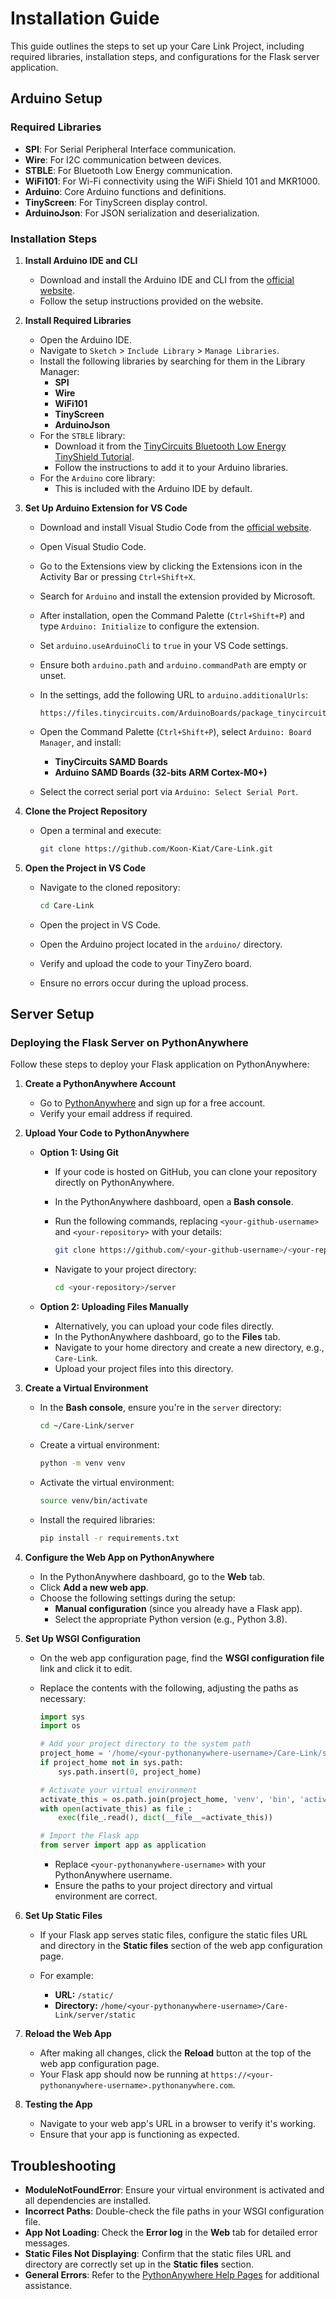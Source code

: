 # Installation Guide

This guide outlines the steps to set up your Care Link Project, including required libraries, installation steps, and configurations for the Flask server application.

## Arduino Setup

### Required Libraries

- **SPI**: For Serial Peripheral Interface communication.
- **Wire**: For I2C communication between devices.
- **STBLE**: For Bluetooth Low Energy communication.
- **WiFi101**: For Wi-Fi connectivity using the WiFi Shield 101 and MKR1000.
- **Arduino**: Core Arduino functions and definitions.
- **TinyScreen**: For TinyScreen display control.
- **ArduinoJson**: For JSON serialization and deserialization.

### Installation Steps

1. **Install Arduino IDE and CLI**

   - Download and install the Arduino IDE and CLI from the [official website](https://www.arduino.cc/en/software/).
   - Follow the setup instructions provided on the website.

2. **Install Required Libraries**

   - Open the Arduino IDE.
   - Navigate to `Sketch` > `Include Library` > `Manage Libraries`.
   - Install the following libraries by searching for them in the Library Manager:
     - **SPI**
     - **Wire**
     - **WiFi101**
     - **TinyScreen**
     - **ArduinoJson**
   - For the `STBLE` library:
     - Download it from the [TinyCircuits Bluetooth Low Energy TinyShield Tutorial](https://learn.tinycircuits.com/Communication/Bluetooth-Low-Energy_TinyShield_Tutorial/).
     - Follow the instructions to add it to your Arduino libraries.
   - For the `Arduino` core library:
     - This is included with the Arduino IDE by default.

3. **Set Up Arduino Extension for VS Code**

   - Download and install Visual Studio Code from the [official website](https://code.visualstudio.com/).
   - Open Visual Studio Code.
   - Go to the Extensions view by clicking the Extensions icon in the Activity Bar or pressing `Ctrl+Shift+X`.
   - Search for `Arduino` and install the extension provided by Microsoft.
   - After installation, open the Command Palette (`Ctrl+Shift+P`) and type `Arduino: Initialize` to configure the extension.
   - Set `arduino.useArduinoCli` to `true` in your VS Code settings.
   - Ensure both `arduino.path` and `arduino.commandPath` are empty or unset.
   - In the settings, add the following URL to `arduino.additionalUrls`:

     ```plaintext
     https://files.tinycircuits.com/ArduinoBoards/package_tinycircuits_index.json
     ```

   - Open the Command Palette (`Ctrl+Shift+P`), select `Arduino: Board Manager`, and install:
     - **TinyCircuits SAMD Boards**
     - **Arduino SAMD Boards (32-bits ARM Cortex-M0+)**
   - Select the correct serial port via `Arduino: Select Serial Port`.

4. **Clone the Project Repository**

   - Open a terminal and execute:

     ```bash
     git clone https://github.com/Koon-Kiat/Care-Link.git
     ```

5. **Open the Project in VS Code**

   - Navigate to the cloned repository:

     ```bash
     cd Care-Link
     ```

   - Open the project in VS Code.
   - Open the Arduino project located in the `arduino/` directory.
   - Verify and upload the code to your TinyZero board.
   - Ensure no errors occur during the upload process.

## Server Setup

### Deploying the Flask Server on PythonAnywhere

Follow these steps to deploy your Flask application on PythonAnywhere:

1. **Create a PythonAnywhere Account**

   - Go to [PythonAnywhere](https://www.pythonanywhere.com/) and sign up for a free account.
   - Verify your email address if required.

2. **Upload Your Code to PythonAnywhere**

   - **Option 1: Using Git**
     - If your code is hosted on GitHub, you can clone your repository directly on PythonAnywhere.
     - In the PythonAnywhere dashboard, open a **Bash console**.
     - Run the following commands, replacing `<your-github-username>` and `<your-repository>` with your details:

       ```bash
       git clone https://github.com/<your-github-username>/<your-repository>.git
       ```

     - Navigate to your project directory:

       ```bash
       cd <your-repository>/server
       ```

   - **Option 2: Uploading Files Manually**
     - Alternatively, you can upload your code files directly.
     - In the PythonAnywhere dashboard, go to the **Files** tab.
     - Navigate to your home directory and create a new directory, e.g., `Care-Link`.
     - Upload your project files into this directory.

3. **Create a Virtual Environment**

   - In the **Bash console**, ensure you're in the `server` directory:

     ```bash
     cd ~/Care-Link/server
     ```

   - Create a virtual environment:

     ```bash
     python -m venv venv
     ```

   - Activate the virtual environment:

     ```bash
     source venv/bin/activate
     ```

   - Install the required libraries:

     ```bash
     pip install -r requirements.txt
     ```

4. **Configure the Web App on PythonAnywhere**

   - In the PythonAnywhere dashboard, go to the **Web** tab.
   - Click **Add a new web app**.
   - Choose the following settings during the setup:
     - **Manual configuration** (since you already have a Flask app).
     - Select the appropriate Python version (e.g., Python 3.8).

5. **Set Up WSGI Configuration**

   - On the web app configuration page, find the **WSGI configuration file** link and click it to edit.
   - Replace the contents with the following, adjusting the paths as necessary:

     ```python
     import sys
     import os

     # Add your project directory to the system path
     project_home = '/home/<your-pythonanywhere-username>/Care-Link/server'
     if project_home not in sys.path:
         sys.path.insert(0, project_home)

     # Activate your virtual environment
     activate_this = os.path.join(project_home, 'venv', 'bin', 'activate_this.py')
     with open(activate_this) as file_:
         exec(file_.read(), dict(__file__=activate_this))

     # Import the Flask app
     from server import app as application
     ```

     - Replace `<your-pythonanywhere-username>` with your PythonAnywhere username.
     - Ensure the paths to your project directory and virtual environment are correct.

6. **Set Up Static Files**

   - If your Flask app serves static files, configure the static files URL and directory in the **Static files** section of the web app configuration page.
   - For example:

     - **URL:** `/static/`
     - **Directory:** `/home/<your-pythonanywhere-username>/Care-Link/server/static`

7. **Reload the Web App**

   - After making all changes, click the **Reload** button at the top of the web app configuration page.
   - Your Flask app should now be running at `https://<your-pythonanywhere-username>.pythonanywhere.com`.

8. **Testing the App**

   - Navigate to your web app's URL in a browser to verify it's working.
   - Ensure that your app is functioning as expected.

## Troubleshooting

- **ModuleNotFoundError**: Ensure your virtual environment is activated and all dependencies are installed.
- **Incorrect Paths**: Double-check the file paths in your WSGI configuration file.
- **App Not Loading**: Check the **Error log** in the **Web** tab for detailed error messages.
- **Static Files Not Displaying**: Confirm that the static files URL and directory are correctly set up in the **Static files** section.
- **General Errors**: Refer to the [PythonAnywhere Help Pages](https://help.pythonanywhere.com/) for additional assistance.
